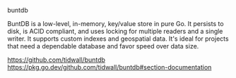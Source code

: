 <!--
 * @Author: tj
 * @Date: 2022-11-11 16:32:37
 * @LastEditors: tj
 * @LastEditTime: 2022-11-11 16:32:41
 * @FilePath: \book\database\impl\readme.md
-->
buntdb

BuntDB is a low-level, in-memory, key/value store in pure Go. It persists to disk, is ACID compliant, and uses locking for multiple readers and a single writer. It supports custom indexes and geospatial data. It's ideal for projects that need a dependable database and favor speed over data size.

https://github.com/tidwall/buntdb
https://pkg.go.dev/github.com/tidwall/buntdb#section-documentation